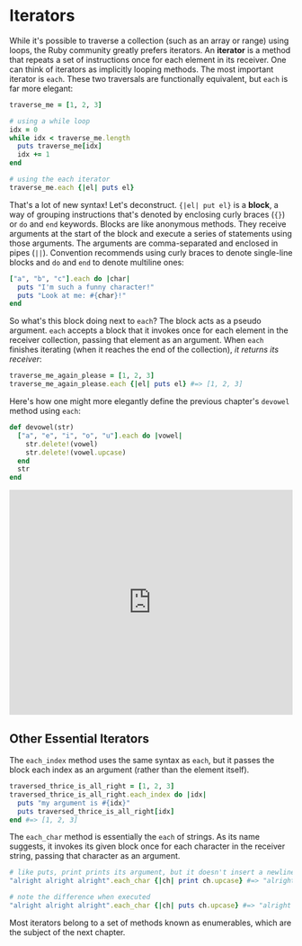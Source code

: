 # Iterators

While it's possible to traverse a collection (such as an array or range) using
loops, the Ruby community greatly prefers iterators. An **iterator** is a method
that repeats a set of instructions once for each element in its receiver. One
can think of iterators as implicitly looping methods. The most important
iterator is `each`. These two traversals are functionally equivalent, but `each`
is far more elegant:

```ruby
traverse_me = [1, 2, 3]

# using a while loop
idx = 0
while idx < traverse_me.length
  puts traverse_me[idx]
  idx += 1
end

# using the each iterator
traverse_me.each {|el| puts el}
```

That's a lot of new syntax! Let's deconstruct. `{|el| put el}` is a **block**, a
way of grouping instructions that's denoted by enclosing curly braces (`{}`) or
`do` and `end` keywords. Blocks are like anonymous methods. They receive
arguments at the start of the block and execute a series of statements using
those arguments. The arguments are comma-separated and enclosed in pipes (`||`).
Convention recommends using curly braces to denote single-line blocks and `do`
and `end` to denote multiline ones:

```ruby
["a", "b", "c"].each do |char|
  puts "I'm such a funny character!"
  puts "Look at me: #{char}!"
end
```

So what's this block doing next to `each`? The block acts as a pseudo argument.
`each` accepts a block that it invokes once for each element in the receiver
collection, passing that element as an argument. When `each` finishes iterating
(when it reaches the end of the collection), _it returns its receiver_:

```ruby
traverse_me_again_please = [1, 2, 3]
traverse_me_again_please.each {|el| puts el} #=> [1, 2, 3]
```

Here's how one might more elegantly define the previous chapter's `devowel` method
using `each`:

```ruby
def devowel(str)
  ["a", "e", "i", "o", "u"].each do |vowel|
    str.delete!(vowel)
    str.delete!(vowel.upcase)
  end
  str
end
```

<iframe src="https://player.vimeo.com/video/182464455" width="100%" height="400px" frameborder="0" webkitallowfullscreen="" mozallowfullscreen="" allowfullscreen="" style="line-height: 1.6em;" rel="line-height: 1.6em;"></iframe>


## Other Essential Iterators

The `each_index` method uses the same syntax as `each`, but it passes the block
each index as an argument (rather than the element itself).

```ruby
traversed_thrice_is_all_right = [1, 2, 3]
traversed_thrice_is_all_right.each_index do |idx|
  puts "my argument is #{idx}"
  puts traversed_thrice_is_all_right[idx]
end #=> [1, 2, 3]
```

The `each_char` method is essentially the `each` of strings. As its name
suggests, it invokes its given block once for each character in the receiver
string, passing that character as an argument.

```ruby
# like puts, print prints its argument, but it doesn't insert a newline after printing
"alright alright alright".each_char {|ch| print ch.upcase} #=> "alright alright alright"

# note the difference when executed
"alright alright alright".each_char {|ch| puts ch.upcase} #=> "alright alright alright"
```

Most iterators belong to a set of methods known as enumerables, which are the
subject of the next chapter.
